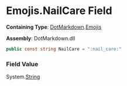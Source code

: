 # Emojis\.NailCare Field

**Containing Type**: [DotMarkdown](../../README.md)\.[Emojis](../README.md)

**Assembly**: DotMarkdown\.dll

```csharp
public const string NailCare = ":nail_care:"
```

### Field Value

System\.[String](https://docs.microsoft.com/en-us/dotnet/api/system.string)
